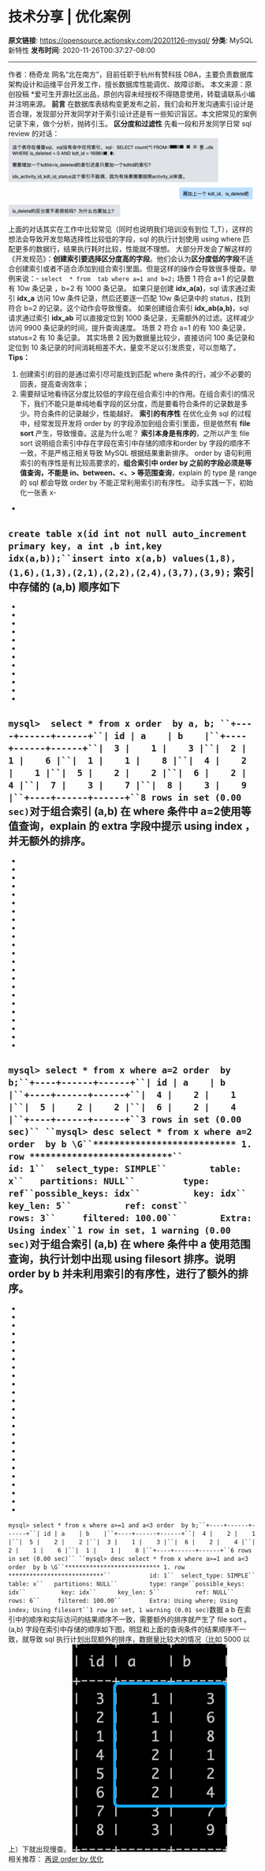 # 技术分享 | 优化案例

**原文链接**: https://opensource.actionsky.com/20201126-mysql/
**分类**: MySQL 新特性
**发布时间**: 2020-11-26T00:37:27-08:00

---

作者：杨奇龙
网名“北在南方”，目前任职于杭州有赞科技 DBA，主要负责数据库架构设计和运维平台开发工作，擅长数据库性能调优、故障诊断。
本文来源：原创投稿
*爱可生开源社区出品，原创内容未经授权不得随意使用，转载请联系小编并注明来源。
**前言**
在数据库表结构变更发布之前，我们会和开发沟通索引设计是否合理，发现部分开发同学对于索引设计还是有一些知识盲区。本文把常见的案例记录下来，做个分析，抛砖引玉。
**区分度和过滤性**
先看一段和开发同学日常 sql review 的对话：
![](.img/1b9a031a.png)											
上面的对话其实在工作中比较常见（同时也说明我们培训没有到位 T_T），这样的想法会导致开发忽略选择性比较低的字段，sql 的执行计划使用 using where 匹配更多的数据行，结果执行耗时比较，性能就不理想。
大部分开发会了解这样的《开发规范》：**创建索引要选择区分度高的字段**。他们会认为**区分度低的字段**不适合创建索引或者不适合添加到组合索引里面。但是这样的操作会导致很多慢查。举例来说：- 
`select  * from  tab where a=1 and b=2;`
场景 1 
符合 a=1 的记录数有 10w 条记录 ，b=2 有 1000 条记录。
如果只是创建 **idx_a(a)**，sql 请求通过索引 **idx_a** 访问 10w 条件记录，然后还要逐一匹配 10w 条记录中的 status，找到符合 b=2 的记录。这个动作会导致慢查。
如果创建组合索引 **idx_ab(a,b)**，sql 请求通过索引 **idx_ab** 可以直接定位到 1000 条记录，无需额外的过滤。这样减少访问 9900 条记录的时间，提升查询速度。
场景 2 
符合 a=1 的有 100 条记录，status=2 有 10 条记录。
其实场景 2 因为数据量比较少，直接访问 100 条记录和定位到 10 条记录的时间消耗相差不大，量变不足以引发质变，可以忽略了。
**Tips：**
1. 创建索引的目的是通过索引尽可能找到匹配 where 条件的行，减少不必要的回表，提高查询效率；
2. 需要辩证地看待区分度比较低的字段在组合索引中的作用。在组合索引的情况下，我们不能只是单纯地看字段的区分度，而是要看符合条件的记录数是多少。符合条件的记录越少，性能越好。
**索引的有序性**
在优化业务 sql 的过程中，经常发现开发将 order by 的字段添加到组合索引里面，但是依然有 **file sort** 产生，导致慢查。这是为什么呢？
**索引本身是有序的**，之所以产生 file sort 说明组合索引中存在字段在索引中存储的顺序和order by 字段的顺序不一致，不是严格正相关导致 MySQL 根据结果重新排序。
order by 语句利用索引的有序性是有比较高要求的，**组合索引中 order by 之前的字段必须是等值查询，不能是 in、between、<、> 等范围查询**，explain 的 type 是 range 的 sql 都会导致 order by 不能正常利用索引的有序性。
动手实践一下，初始化一张表 x- 
- 
`create table x(id int not null auto_increment primary key, a int ,b int,key idx(a,b));``insert into x(a,b) values(1,8),(1,6),(1,3),(2,1),(2,2),(2,4),(3,7),(3,9);`
**索引中存储的 (a,b) 顺序如下**
- 
- 
- 
- 
- 
- 
- 
- 
- 
- 
- 
- 
- 
`mysql>  select * from x order  by a, b; ``+----+------+------+``| id | a    | b    |``+----+------+------+``|  3 |    1 |    3 |``|  2 |    1 |    6 |``|  1 |    1 |    8 |``|  4 |    2 |    1 |``|  5 |    2 |    2 |``|  6 |    2 |    4 |``|  7 |    3 |    7 |``|  8 |    3 |    9 |``+----+------+------+``8 rows in set (0.00 sec)`对于组合索引 (a,b) 在 where 条件中 a=2使用等值查询，explain 的 extra 字段中提示 using index ，并无额外的排序。
- 
- 
- 
- 
- 
- 
- 
- 
- 
- 
- 
- 
- 
- 
- 
- 
- 
- 
- 
- 
- 
- 
- 
- 
`mysql> select * from x where a=2 order  by b;``+----+------+------+``| id | a    | b    |``+----+------+------+``|  4 |    2 |    1 |``|  5 |    2 |    2 |``|  6 |    2 |    4 |``+----+------+------+``3 rows in set (0.00 sec)``
``mysql> desc select * from x where a=2 order  by b \G``*************************** 1. row ***************************``           id: 1``  select_type: SIMPLE``        table: x``   partitions: NULL``         type: ref``possible_keys: idx``          key: idx``      key_len: 5``          ref: const``         rows: 3``     filtered: 100.00``        Extra: Using index``1 row in set, 1 warning (0.00 sec)`对于组合索引 (a,b) 在 where 条件中 a 使用范围查询，执行计划中出现 **using filesort** 排序。说明 order by b 并未利用索引的有序性，进行了额外的排序。
- 
- 
- 
- 
- 
- 
- 
- 
- 
- 
- 
- 
- 
- 
- 
- 
- 
- 
- 
- 
- 
- 
- 
- 
- 
- 
`mysql> select * from x where a>=1 and a<3 order  by b;``+----+------+------+``| id | a    | b    |``+----+------+------+``|  4 |    2 |    1 |``|  5 |    2 |    2 |``|  3 |    1 |    3 |``|  6 |    2 |    4 |``|  2 |    1 |    6 |``|  1 |    1 |    8 |``+----+------+------+``6 rows in set (0.00 sec)``
``mysql> desc select * from x where a>=1 and a<3 order  by b \G``*************************** 1. row ***************************``           id: 1``  select_type: SIMPLE``        table: x``   partitions: NULL``         type: range``possible_keys: idx``          key: idx``      key_len: 5``          ref: NULL``         rows: 6``     filtered: 100.00``        Extra: Using where; Using index; Using filesort``1 row in set, 1 warning (0.01 sec)`数据 a b 在索引中的顺序和实际访问的结果顺序不一致，需要额外的排序就产生了 file sort 。
(a,b) 字段在索引中存储的顺序如下图，明显和上面的查询条件的结果顺序不一致，就导致 sql 执行计划出现额外的排序，数据量比较大的情况（比如 5000 以上）下就出现慢查。
![](.img/35e639b9.png)											
相关推荐：
[再说 order by 优化](https://mp.weixin.qq.com/s?__biz=MzI4NjExMDA4NQ==&mid=2648451556&idx=1&sn=ad0de1386b3b642ea17652753b0c7c7e&scene=21#wechat_redirect)